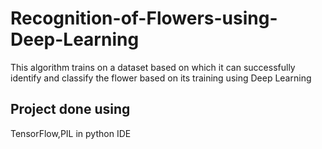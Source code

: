 # Recognition-of-Flowers-using-Deep-Learning
This algorithm trains on a dataset based on which it can successfully identify and classify the flower based on its training using Deep Learning
## Project done using 
TensorFlow,PIL in python IDE
